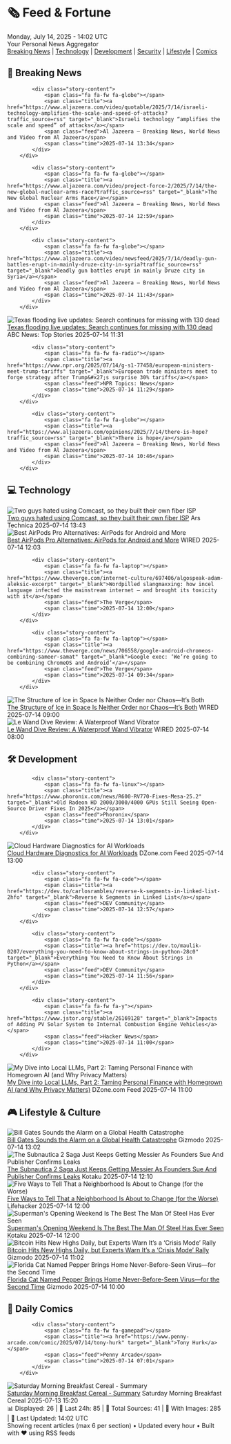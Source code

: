 <!-- Processing 54 RSS feeds at 2025-07-14 14:02:16 UTC -->
<!-- Processing: XKCD -->
<!-- Processing: Penny Arcade -->
<!-- Processing: Cyanide & Happiness -->
<!-- Processing: Girl Genius -->
<!-- Processing: CNN Breaking News -->
<!-- Processing: BBC World News -->
<!-- Processing: BBC Breaking News -->
<!-- Processing: Al Jazeera Breaking News -->
<!-- Processing: NPR News -->
<!-- Processing: Reuters World News -->
<!-- Processing: Associated Press Breaking -->
<!-- Processing: Ars Technica -->
<!-- Processing: WIRED -->
<!-- Processing: Lobsters Python -->
<!-- Processing: Phoronix Linux News -->
<!-- Processing: It's FOSS -->
<!-- Error processing https://itsfoss.com/rss/: The read operation timed out -->
<!-- Processing: OMG! Ubuntu -->
<!-- Processing: Linux.com -->
<!-- Processing: Ubuntu Blog -->
<!-- Processing: GitLab Blog -->
<!-- Processing: DZone -->
<!-- Processing: Martin Fowler -->
<!-- Processing: The Pragmatic Engineer -->
<!-- Processing: Gizmodo -->
<!-- Processing: Krebs on Security -->
<!-- Generated 8 new posts out of 25 feeds processed -->
<div class="newspaper-header">
    <h1 class="newspaper-title">🗞️ Feed & Fortune</h1>
    <div class="newspaper-date">Monday, July 14, 2025 - 14:02 UTC</div>
    <div class="newspaper-subtitle">Your Personal News Aggregator</div>
</div>

<div class="newspaper-nav">
    <a href="#breaking">Breaking News</a> |
    <a href="#tech">Technology</a> |
    <a href="#dev">Development</a> |
    <a href="#security">Security</a> |
    <a href="#lifestyle">Lifestyle</a> |
    <a href="#webcomics">Comics</a>
</div>

<div class="news-section breaking-news" id="breaking">
<h2 class="section-header">🚨 Breaking News</h2>
<div class="stories-container">
<div class="story">
            
            <div class="story-content">
                <span class="fa fa-fw fa-globe"></span>
                <span class="title"><a href="https://www.aljazeera.com/video/quotable/2025/7/14/israeli-technology-amplifies-the-scale-and-speed-of-attacks?traffic_source=rss" target="_blank">Israeli technology “amplifies the scale and speed” of attacks</a></span>
                <span class="feed">Al Jazeera – Breaking News, World News and Video from Al Jazeera</span>
                <span class="time">2025-07-14 13:34</span>
            </div>
        </div>
<div class="story">
            
            <div class="story-content">
                <span class="fa fa-fw fa-globe"></span>
                <span class="title"><a href="https://www.aljazeera.com/video/project-force-2/2025/7/14/the-new-global-nuclear-arms-race?traffic_source=rss" target="_blank">The New Global Nuclear Arms Race</a></span>
                <span class="feed">Al Jazeera – Breaking News, World News and Video from Al Jazeera</span>
                <span class="time">2025-07-14 12:59</span>
            </div>
        </div>
<div class="story">
            
            <div class="story-content">
                <span class="fa fa-fw fa-globe"></span>
                <span class="title"><a href="https://www.aljazeera.com/video/newsfeed/2025/7/14/deadly-gun-battles-erupt-in-mainly-druze-city-in-syria?traffic_source=rss" target="_blank">Deadly gun battles erupt in mainly Druze city in Syria</a></span>
                <span class="feed">Al Jazeera – Breaking News, World News and Video from Al Jazeera</span>
                <span class="time">2025-07-14 11:43</span>
            </div>
        </div>
<div class="story">
            <img src="https://s.abcnews.com/images/US/kerrville-main_1752484263760_hpMain_4x3t_384.jpg" alt="Texas flooding live updates: Search continues for missing with 130 dead" class="story-image" loading="lazy" onerror="this.style.display='none'">
            <div class="story-content">
                <span class="fa fa-fw fa-tv"></span>
                <span class="title"><a href="https://abcnews.go.com/US/live-updates/texas-flooding-live-updates/?id=123729682" target="_blank">Texas flooding live updates: Search continues for missing with 130 dead</a></span>
                <span class="feed">ABC News: Top Stories</span>
                <span class="time">2025-07-14 11:31</span>
            </div>
        </div>
<div class="story">
            
            <div class="story-content">
                <span class="fa fa-fw fa-radio"></span>
                <span class="title"><a href="https://www.npr.org/2025/07/14/g-s1-77458/european-ministers-meet-trump-tariffs" target="_blank">European trade ministers meet to forge strategy after Trump&#x27;s surprise 30% tariffs</a></span>
                <span class="feed">NPR Topics: News</span>
                <span class="time">2025-07-14 11:29</span>
            </div>
        </div>
<div class="story">
            
            <div class="story-content">
                <span class="fa fa-fw fa-globe"></span>
                <span class="title"><a href="https://www.aljazeera.com/opinions/2025/7/14/there-is-hope?traffic_source=rss" target="_blank">There is hope</a></span>
                <span class="feed">Al Jazeera – Breaking News, World News and Video from Al Jazeera</span>
                <span class="time">2025-07-14 10:46</span>
            </div>
        </div>
</div>
</div>
<div class="news-section tech-news" id="tech">
<h2 class="section-header">💻 Technology</h2>
<div class="stories-container">
<div class="story">
            <img src="https://cdn.arstechnica.net/wp-content/uploads/2025/07/prime-one-sam-alex-500x500-1752266015.jpg" alt="Two guys hated using Comcast, so they built their own fiber ISP" class="story-image" loading="lazy" onerror="this.style.display='none'">
            <div class="story-content">
                <span class="fa fa-fw fa-cog"></span>
                <span class="title"><a href="https://arstechnica.com/tech-policy/2025/07/two-guys-hated-using-comcast-so-they-built-their-own-fiber-isp/" target="_blank">Two guys hated using Comcast, so they built their own fiber ISP</a></span>
                <span class="feed">Ars Technica</span>
                <span class="time">2025-07-14 13:43</span>
            </div>
        </div>
<div class="story">
            <img src="https://media.wired.com/photos/6834c456832d0c3fb86602b0/master/pass/Best-AirPods-Pro-Alternatives.jpg" alt="Best AirPods Pro Alternatives: AirPods for Android and More" class="story-image" loading="lazy" onerror="this.style.display='none'">
            <div class="story-content">
                <span class="fa fa-fw fa-bolt"></span>
                <span class="title"><a href="https://www.wired.com/gallery/best-airpods-alternatives/" target="_blank">Best AirPods Pro Alternatives: AirPods for Android and More</a></span>
                <span class="feed">WIRED</span>
                <span class="time">2025-07-14 12:03</span>
            </div>
        </div>
<div class="story">
            
            <div class="story-content">
                <span class="fa fa-fw fa-laptop"></span>
                <span class="title"><a href="https://www.theverge.com/internet-culture/697406/algospeak-adam-aleksic-excerpt" target="_blank">Wordpilled slangmaxxing: how incel language infected the mainstream internet — and brought its toxicity with it</a></span>
                <span class="feed">The Verge</span>
                <span class="time">2025-07-14 12:00</span>
            </div>
        </div>
<div class="story">
            
            <div class="story-content">
                <span class="fa fa-fw fa-laptop"></span>
                <span class="title"><a href="https://www.theverge.com/news/706558/google-android-chromeos-combining-sameer-samat" target="_blank">Google exec: ‘We’re going to be combining ChromeOS and Android’</a></span>
                <span class="feed">The Verge</span>
                <span class="time">2025-07-14 09:34</span>
            </div>
        </div>
<div class="story">
            <img src="https://media.wired.com/photos/686d0d8d664ea88a108c8153/master/pass/GettyImages-1217774642.jpg" alt="The Structure of Ice in Space Is Neither Order nor Chaos—It’s Both" class="story-image" loading="lazy" onerror="this.style.display='none'">
            <div class="story-content">
                <span class="fa fa-fw fa-bolt"></span>
                <span class="title"><a href="https://www.wired.com/story/space-ice-structure-order-chaos/" target="_blank">The Structure of Ice in Space Is Neither Order nor Chaos—It’s Both</a></span>
                <span class="feed">WIRED</span>
                <span class="time">2025-07-14 09:00</span>
            </div>
        </div>
<div class="story">
            <img src="https://media.wired.com/photos/687173733bbe2f34f11867ea/master/pass/Review-%20Le%20Wand%20Dive.png" alt="Le Wand Dive Review: A Waterproof Wand Vibrator" class="story-image" loading="lazy" onerror="this.style.display='none'">
            <div class="story-content">
                <span class="fa fa-fw fa-bolt"></span>
                <span class="title"><a href="https://www.wired.com/review/le-wand-dive/" target="_blank">Le Wand Dive Review: A Waterproof Wand Vibrator</a></span>
                <span class="feed">WIRED</span>
                <span class="time">2025-07-14 08:00</span>
            </div>
        </div>
</div>
</div>
<div class="news-section dev-news" id="dev">
<h2 class="section-header">🛠️ Development</h2>
<div class="stories-container">
<div class="story">
            
            <div class="story-content">
                <span class="fa fa-fw fa-linux"></span>
                <span class="title"><a href="https://www.phoronix.com/news/R600-RV770-Fixes-Mesa-25.2" target="_blank">Old Radeon HD 2000/3000/4000 GPUs Still Seeing Open-Source Driver Fixes In 2025</a></span>
                <span class="feed">Phoronix</span>
                <span class="time">2025-07-14 13:01</span>
            </div>
        </div>
<div class="story">
            <img src="https://dz2cdn1.dzone.com/thumbnail?fid=18507715&w=600" alt="Cloud Hardware Diagnostics for AI Workloads" class="story-image" loading="lazy" onerror="this.style.display='none'">
            <div class="story-content">
                <span class="fa fa-fw fa-newspaper"></span>
                <span class="title"><a href="https://dzone.com/articles/cloud-hardware-diagnostics-for-ai-workloads" target="_blank">Cloud Hardware Diagnostics for AI Workloads</a></span>
                <span class="feed">DZone.com Feed</span>
                <span class="time">2025-07-14 13:00</span>
            </div>
        </div>
<div class="story">
            
            <div class="story-content">
                <span class="fa fa-fw fa-code"></span>
                <span class="title"><a href="https://dev.to/carlosrambles/reverse-k-segments-in-linked-list-2hfo" target="_blank">Reverse k Segments in Linked List</a></span>
                <span class="feed">DEV Community</span>
                <span class="time">2025-07-14 12:57</span>
            </div>
        </div>
<div class="story">
            
            <div class="story-content">
                <span class="fa fa-fw fa-code"></span>
                <span class="title"><a href="https://dev.to/maulik-0207/everything-you-need-to-know-about-strings-in-python-28c0" target="_blank">Everything You Need to Know About Strings in Python</a></span>
                <span class="feed">DEV Community</span>
                <span class="time">2025-07-14 11:56</span>
            </div>
        </div>
<div class="story">
            
            <div class="story-content">
                <span class="fa fa-fw fa-y"></span>
                <span class="title"><a href="https://www.jstor.org/stable/26169128" target="_blank">Impacts of Adding PV Solar System to Internal Combustion Engine Vehicles</a></span>
                <span class="feed">Hacker News</span>
                <span class="time">2025-07-14 11:00</span>
            </div>
        </div>
<div class="story">
            <img src="https://dz2cdn1.dzone.com/thumbnail?fid=18508010&w=600" alt="My Dive into Local LLMs, Part 2: Taming Personal Finance with Homegrown AI (and Why Privacy Matters)" class="story-image" loading="lazy" onerror="this.style.display='none'">
            <div class="story-content">
                <span class="fa fa-fw fa-newspaper"></span>
                <span class="title"><a href="https://dzone.com/articles/local-llm-finance-tracker" target="_blank">My Dive into Local LLMs, Part 2: Taming Personal Finance with Homegrown AI (and Why Privacy Matters)</a></span>
                <span class="feed">DZone.com Feed</span>
                <span class="time">2025-07-14 11:00</span>
            </div>
        </div>
</div>
</div>
<div class="news-section lifestyle-news" id="lifestyle">
<h2 class="section-header">🎮 Lifestyle & Culture</h2>
<div class="stories-container">
<div class="story">
            <img src="https://gizmodo.com/app/uploads/2020/08/z1olh9qw8p81mdbspql3.jpg" alt="Bill Gates Sounds the Alarm on a Global Health Catastrophe" class="story-image" loading="lazy" onerror="this.style.display='none'">
            <div class="story-content">
                <span class="fa fa-fw fa-computer"></span>
                <span class="title"><a href="https://gizmodo.com/bill-gates-sounds-the-alarm-on-a-global-health-catastrophe-2000628784" target="_blank">Bill Gates Sounds the Alarm on a Global Health Catastrophe</a></span>
                <span class="feed">Gizmodo</span>
                <span class="time">2025-07-14 13:02</span>
            </div>
        </div>
<div class="story">
            <img src="https://i.kinja-img.com/image/upload/c_fit,q_80,w_636/6fcf3fedc2da7fde7775d9644d60736c.jpg" alt="The Subnautica 2 Saga Just Keeps Getting Messier As Founders Sue And Publisher Confirms Leaks" class="story-image" loading="lazy" onerror="this.style.display='none'">
            <div class="story-content">
                <span class="fa fa-fw fa-gamepad"></span>
                <span class="title"><a href="https://kotaku.com/subnautica-2-delay-lawsuit-leaks-biomes-steam-krafton-1851786101" target="_blank">The Subnautica 2 Saga Just Keeps Getting Messier As Founders Sue And Publisher Confirms Leaks</a></span>
                <span class="feed">Kotaku</span>
                <span class="time">2025-07-14 12:10</span>
            </div>
        </div>
<div class="story">
            <img src="https://lifehacker.com/imagery/articles/01JZR2WRD1113K9GGW8VYZCN64/hero-image.png" alt="Five Ways to Tell That a Neighborhood Is About to Change (for the Worse)" class="story-image" loading="lazy" onerror="this.style.display='none'">
            <div class="story-content">
                <span class="fa fa-fw fa-life-ring"></span>
                <span class="title"><a href="https://lifehacker.com/home/how-to-tell-neighborhood-about-to-change?utm_medium=RSS" target="_blank">Five Ways to Tell That a Neighborhood Is About to Change (for the Worse)</a></span>
                <span class="feed">Lifehacker</span>
                <span class="time">2025-07-14 12:00</span>
            </div>
        </div>
<div class="story">
            <img src="https://i.kinja-img.com/image/upload/c_fit,q_80,w_636/bf19df8f0888f659c45b0e46cc8e6e1c.jpg" alt="Superman&#x27;s Opening Weekend Is The Best The Man Of Steel Has Ever Seen" class="story-image" loading="lazy" onerror="this.style.display='none'">
            <div class="story-content">
                <span class="fa fa-fw fa-gamepad"></span>
                <span class="title"><a href="https://kotaku.com/superman-james-gunn-opening-weekend-box-office-1851786190" target="_blank">Superman&#x27;s Opening Weekend Is The Best The Man Of Steel Has Ever Seen</a></span>
                <span class="feed">Kotaku</span>
                <span class="time">2025-07-14 12:00</span>
            </div>
        </div>
<div class="story">
            <img src="https://gizmodo.com/app/uploads/2023/08/3a333dc0a73e33c91134114af055080b.jpg" alt="Bitcoin Hits New Highs Daily, but Experts Warn It’s a ‘Crisis Mode’ Rally" class="story-image" loading="lazy" onerror="this.style.display='none'">
            <div class="story-content">
                <span class="fa fa-fw fa-computer"></span>
                <span class="title"><a href="https://gizmodo.com/bitcoin-hits-new-highs-daily-but-experts-warn-its-a-crisis-mode-rally-2000628749" target="_blank">Bitcoin Hits New Highs Daily, but Experts Warn It’s a ‘Crisis Mode’ Rally</a></span>
                <span class="feed">Gizmodo</span>
                <span class="time">2025-07-14 11:02</span>
            </div>
        </div>
<div class="story">
            <img src="https://gizmodo.com/app/uploads/2025/07/PepperTheScienceCat.jpg" alt="Florida Cat Named Pepper Brings Home Never-Before-Seen Virus—for the Second Time" class="story-image" loading="lazy" onerror="this.style.display='none'">
            <div class="story-content">
                <span class="fa fa-fw fa-computer"></span>
                <span class="title"><a href="https://gizmodo.com/florida-cat-uncovers-never-before-seen-virus-again-2000628206" target="_blank">Florida Cat Named Pepper Brings Home Never-Before-Seen Virus—for the Second Time</a></span>
                <span class="feed">Gizmodo</span>
                <span class="time">2025-07-14 10:00</span>
            </div>
        </div>
</div>
</div>
<div class="news-section webcomics-section" id="webcomics">
<h2 class="section-header">🎨 Daily Comics</h2>
<div class="stories-container">
<div class="story">
            
            <div class="story-content">
                <span class="fa fa-fw fa-gamepad"></span>
                <span class="title"><a href="https://www.penny-arcade.com/comic/2025/07/14/tony-hurk" target="_blank">Tony Hurk</a></span>
                <span class="feed">Penny Arcade</span>
                <span class="time">2025-07-14 07:01</span>
            </div>
        </div>
<div class="story">
            <img src="https://www.smbc-comics.com/comics/1752300534-20250713.png" alt="Saturday Morning Breakfast Cereal - Summary" class="story-image" loading="lazy" onerror="this.style.display='none'">
            <div class="story-content">
                <span class="fa fa-fw fa-smile"></span>
                <span class="title"><a href="https://www.smbc-comics.com/comic/summary" target="_blank">Saturday Morning Breakfast Cereal - Summary</a></span>
                <span class="feed">Saturday Morning Breakfast Cereal</span>
                <span class="time">2025-07-13 15:20</span>
            </div>
        </div>
</div>
</div>

<div class="newspaper-footer">
    <div class="stats">
        📊 Displayed: 26 | 📅 Last 24h: 85 | 📡 Total Sources: 41 | 📸 With Images: 285 |
        🔄 Last Updated: 14:02 UTC
    </div>
    <div class="footer-note">
        Showing recent articles (max 6 per section) • Updated every hour • Built with ❤️ using RSS feeds
    </div>
</div>
